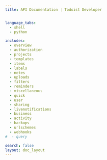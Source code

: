 ```yaml
---
title: API Documentation | Todoist Developer


language_tabs:
  - shell
  - python

includes:
  - overview
  - authorization
  - projects
  - templates
  - items
  - labels
  - notes
  - uploads
  - filters
  - reminders
  - miscellaneous
  - quick
  - user
  - sharing
  - livenotifications
  - business
  - activity
  - backups
  - urlschemes
  - webhooks
#  - query

search: false
layout: doc_layout
---
```


<!--

The MIT License (MIT)

Copyright (c) 2014-2015 Doist

Permission is hereby granted, free of charge, to any person obtaining a copy
of this software and associated documentation files (the "Software"), to deal
in the Software without restriction, including without limitation the rights
to use, copy, modify, merge, publish, distribute, sublicense, and/or sell
copies of the Software, and to permit persons to whom the Software is
furnished to do so, subject to the following conditions:

The above copyright notice and this permission notice shall be included in all
copies or substantial portions of the Software.

THE SOFTWARE IS PROVIDED "AS IS", WITHOUT WARRANTY OF ANY KIND, EXPRESS OR
IMPLIED, INCLUDING BUT NOT LIMITED TO THE WARRANTIES OF MERCHANTABILITY,
FITNESS FOR A PARTICULAR PURPOSE AND NONINFRINGEMENT. IN NO EVENT SHALL THE
AUTHORS OR COPYRIGHT HOLDERS BE LIABLE FOR ANY CLAIM, DAMAGES OR OTHER
LIABILITY, WHETHER IN AN ACTION OF CONTRACT, TORT OR OTHERWISE, ARISING FROM,
OUT OF OR IN CONNECTION WITH THE SOFTWARE OR THE USE OR OTHER DEALINGS IN THE
SOFTWARE.

-->
